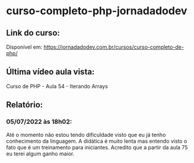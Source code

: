 # curso-completo-php-jornadadodev

## Link do curso:
Disponível em: https://jornadadodev.com.br/cursos/curso-completo-de-php/

## Última vídeo aula vista:
Curso de PHP - Aula 54 - Iterando Arrays

## Relatório:

### 05/07/2022 às 18h02:
Até o momento não estou tendo dificuldade visto que eu já tenho conhecimento da linguagem. 
A didática é muito lenta mas entendo visto o fato que é um treinamento para iniciantes. Acredito que a partir da aula 75 eu terei algum ganho maior.
